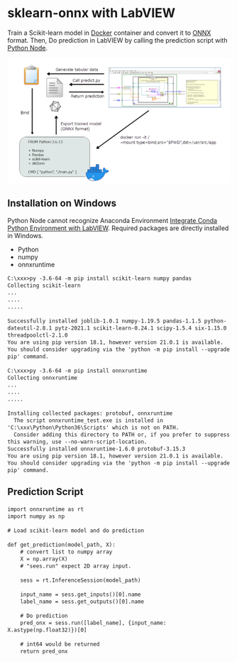 # sklearn-onnx with LabVIEW
Train a Scikit-learn model in [Docker](https://www.docker.com/) container and convert it to [ONNX](https://onnx.ai/) format. 
Then, Do prediction in LabVIEW by calling the prediction script with [Python Node](https://zone.ni.com/reference/en-XX/help/371361R-01/glang/python_node/).

<p align="center">
  <img width="600" src="https://github.com/hayatochigi/images/blob/master/Kaggle/sklearn-onnx-in-LabVIEW.png">
</p>

## Installation on Windows
Python Node cannot recognize Anaconda Environment [Integrate Conda Python Environment with LabVIEW](https://knowledge.ni.com/KnowledgeArticleDetails?id=kA00Z0000015C6tSAE&l=en-US). Required packages are directly installed in Windows.
- Python
- numpy
- onnxruntime

```
C:\xxx>py -3.6-64 -m pip install scikit-learn numpy pandas
Collecting scikit-learn
...
....
.....

Successfully installed joblib-1.0.1 numpy-1.19.5 pandas-1.1.5 python-dateutil-2.8.1 pytz-2021.1 scikit-learn-0.24.1 scipy-1.5.4 six-1.15.0 threadpoolctl-2.1.0
You are using pip version 18.1, however version 21.0.1 is available.
You should consider upgrading via the 'python -m pip install --upgrade pip' command.

C:\xxx>py -3.6-64 -m pip install onnxruntime
Collecting onnxruntime
...
....
.....

Installing collected packages: protobuf, onnxruntime
  The script onnxruntime_test.exe is installed in 'C:\xxx\Python\Python36\Scripts' which is not on PATH.
  Consider adding this directory to PATH or, if you prefer to suppress this warning, use --no-warn-script-location.
Successfully installed onnxruntime-1.6.0 protobuf-3.15.3
You are using pip version 18.1, however version 21.0.1 is available.
You should consider upgrading via the 'python -m pip install --upgrade pip' command.
```

## Prediction Script
```
import onnxruntime as rt
import numpy as np

# Load scikit-learn model and do prediction

def get_prediction(model_path, X):
    # convert list to numpy array
    X = np.array(X)
    # "sees.run" expect 2D array input.

    sess = rt.InferenceSession(model_path)

    input_name = sess.get_inputs()[0].name
    label_name = sess.get_outputs()[0].name

    # Do prediction
    pred_onx = sess.run([label_name], {input_name: X.astype(np.float32)})[0]
    
    # int64 would be returned
    return pred_onx
```